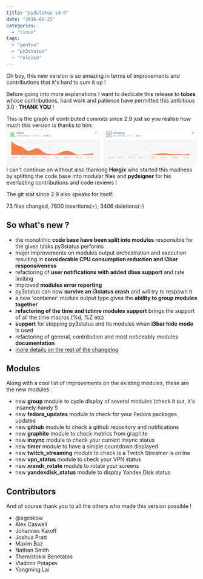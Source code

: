 ```yaml
---
title: "py3status v3.0"
date: "2016-06-25"
categories: 
  - "linux"
tags: 
  - "gentoo"
  - "py3status"
  - "release"
---
```


Oh boy, this new version is so amazing in terms of improvements and contributions that it's hard to sum it up !

Before going into more explanations I want to dedicate this release to **tobes** whose contributions, hard work and patience have permitted this ambitious 3.0 : **THANK YOU** !

This is the graph of contributed commits since 2.9 just so you realise how much this version is thanks to him: [![2016-06-25-165245_1289x248_scrot](images/2016-06-25-165245_1289x248_scrot.png)](http://www.ultrabug.fr/py3status-v3-0/2016-06-25-165245_1289x248_scrot/)I can't continue on without also thanking **Horgix** who started this madness by splitting the code base into modular files and **pydsigner** for his everlasting contributions and code reviews !

The git stat since 2.9 also speaks for itself:

 73 files changed, 7600 insertions(+), 3406 deletions(-)

## So what's new ?

- the monolithic **code base have been split into modules** responsible for the given tasks py3status performs
- major improvements on modules output orchestration and execution resulting in **considerable CPU consumption reduction and i3bar responsiveness**
- refactoring of **user notifications with added dbus support** and rate limiting
- improved **modules error reporting**
- py3status can now **survive an i3status crash** and will try to respawn it
- a new 'container' module output type gives the **ability to group modules together**
- **refactoring of the time and tztime modules support** brings the support of all the time macros (%d, %Z etc)
- **support** for stopping py3status and its modules when **i3bar hide mode** is used
- refactoring of general, contribution and most noticeably modules **documentation**
- [more details on the rest of the changelog](https://github.com/ultrabug/py3status/blob/master/CHANGELOG)

## Modules

Along with a cool list of improvements on the existing modules, these are the new modules:

- new **group** module to cycle display of several modules (check it out, it's insanely handy !)
- new **fedora_updates** module to check for your Fedora packages updates
- new **github** module to check a github repository and notifications
- new **graphite** module to check metrics from graphite
- new **insync** module to check your current insync status
- new **timer** module to have a simple countdown displayed
- new **twitch_streaming** module to check is a Twitch Streamer is online
- new **vpn_status** module to check your VPN status
- new **xrandr_rotate** module to rotate your screens
- new **yandexdisk_status** module to display Yandex.Disk status

## Contributors

And of course thank you to all the others who made this version possible !

- @egeskow
- Alex Caswell
- Johannes Karoff
- Joshua Pratt
- Maxim Baz
- Nathan Smith
- Themistokle Benetatos
- Vladimir Potapev
- Yongming Lai
